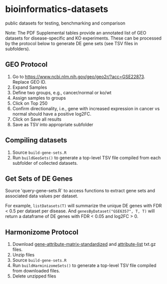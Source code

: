 # bioinformatics-datasets
public datasets for testing, benchmarking and comparison

Note: The PDF Supplemental tables provide an annotated list of GEO datasets for disease-specific and KO experiments. These can be processed by the protocol below to generate DE gene sets (see TSV files in subfolders).

## GEO Protocol
1. Go to https://www.ncbi.nlm.nih.gov/geo/geo2r/?acc=GSE22873. Replace GEO ID.
1. Expand Samples
1. Define two groups, e.g., cancer/normal or ko/wt
1. Assign samples to groups
1. Click on Top 250
1. Confirm directionality, i.e., gene with increased expression in cancer vs normal should have a positive log2FC.
1. Click on Save all results
1. Save as TSV into appropriate subfolder

## Compiling datasets
1. Source `build-gene-sets.R` 
1. Run `buildGeoSets()` to generate a top-level TSV file compiled from each subfolder of collected datasets.

## Get Sets of DE Genes
Source 'query-gene-sets.R` to access functions to extract gene sets and associated data values per dataset.

For example, `listDatasets(T)` will summarize the unique DE genes with FDR < 0.5 per dataset per disease. And `genesByDataset("GSE6357", T, T)` will return a dataframe of DE genes with FDR < 0.05 and log2FC > 0.

## Harmonizome Protocol
1. Download [gene-attribute-matrix-standardized](https://amp.pharm.mssm.edu/static/hdfs/harmonizome/data/geodisease/gene_attribute_matrix_standardized.txt.gz) and [attribute-list](https://amp.pharm.mssm.edu/static/hdfs/harmonizome/data/geodisease/attribute_list_entries.txt.gz) txt.gz files.
1. Unzip files
1. Source `build-gene-sets.R` 
1. Run `buildHarminizomeSets()` to generate a top-level TSV file compiled from downloaded files.
1. Delete unzipped files
